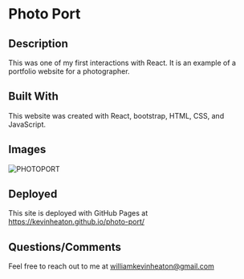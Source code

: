 # Photo Port

## Description
This was one of my first interactions with React. It is an example of a portfolio website for a photographer.

## Built With
This website was created with React, bootstrap, HTML, CSS, and JavaScript.

## Images
![PHOTOPORT](https://user-images.githubusercontent.com/98269245/224707677-319d1d66-1197-49b4-bed7-926030be511d.png)

## Deployed
This site is deployed with GitHub Pages at https://kevinheaton.github.io/photo-port/

## Questions/Comments
Feel free to reach out to me at williamkevinheaton@gmail.com
